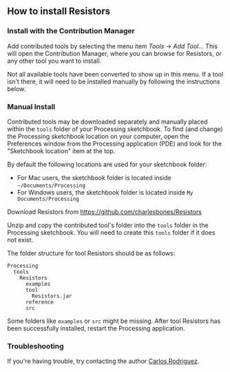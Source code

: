 ## How to install Resistors


### Install with the Contribution Manager

Add contributed tools by selecting the menu item _Tools_ → _Add Tool..._ This will open the Contribution Manager, where you can browse for Resistors, or any other tool you want to install.

Not all available tools have been converted to show up in this menu. If a tool isn't there, it will need to be installed manually by following the instructions below.

### Manual Install

Contributed tools may be downloaded separately and manually placed within the `tools` folder of your Processing sketchbook. To find (and change) the Processing sketchbook location on your computer, open the Preferences window from the Processing application (PDE) and look for the "Sketchbook location" item at the top.

By default the following locations are used for your sketchbook folder: 
  * For Mac users, the sketchbook folder is located inside `~/Documents/Processing` 
  * For Windows users, the sketchbook folder is located inside `My Documents/Processing`

Download Resistors from https://github.com/charlesbones/Resistors

Unzip and copy the contributed tool's folder into the `tools` folder in the Processing sketchbook. You will need to create this `tools` folder if it does not exist.
    
The folder structure for tool Resistors should be as follows:

```
Processing
  tools
    Resistors
      examples
      tool
        Resistors.jar
      reference
      src
```
                      
Some folders like `examples` or `src` might be missing. After tool Resistors has been successfully installed, restart the Processing application.

### Troubleshooting

If you're having trouble, try contacting the author [Carlos Rodriguez](http://bones.sikuani.net/).
